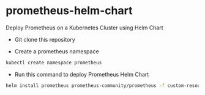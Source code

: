 # prometheus-helm-chart
Deploy Prometheus on a Kubernetes Cluster using Helm Chart

- Git clone this repository

- Create a prometheus namespace
```bash
kubectl create namespace prometheus
```

- Run this command to deploy Prometheus Helm Chart
```bash
helm install prometheus prometheus-community/prometheus -f custom-resources-prometheus.yaml --namespace prometheus
```


